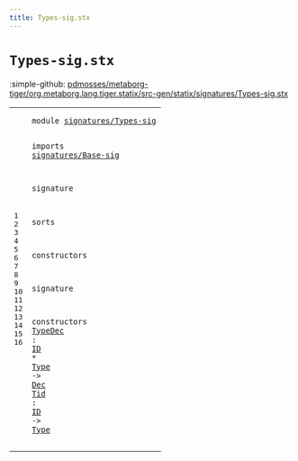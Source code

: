 ```yaml
---
title: Types-sig.stx
---
```


# `Types-sig.stx`

:simple-github: [pdmosses/metaborg-tiger/org.metaborg.lang.tiger.statix/src-gen/statix/signatures/Types-sig.stx]

[pdmosses/metaborg-tiger/org.metaborg.lang.tiger.statix/src-gen/statix/signatures/Types-sig.stx]: https://github.com/pdmosses/metaborg-tiger/blob/master/org.metaborg.lang.tiger.statix/src-gen/statix/signatures/Types-sig.stx "The source file on GitHub"

<div class="stx"><table class="highlighttable"><tbody><tr><td class="linenos"><div class="linenodiv"><pre><span></span>1
2
3
4
5
6
7
8
9
10
11
12
13
14
15
16
</pre></div></td>
<td class="code"><pre><code><span class="keyword">module</span> <a href="../Tiger-sig.stx#signatures/Types-sig_89_109" id="signatures/Types-sig_7_27" title="Referenced at ../Tiger-sig.stx line 6">signatures/Types-sig</a>

<span class="keyword">imports</span>
  <a href="../Base-sig.stx#signatures/Base-sig_7_26" id="signatures/Base-sig_39_58" title="Defined at ../Base-sig.stx line 1">signatures/Base-sig</a>

<span class="keyword">signature</span>

  <span class="keyword">sorts</span>

  <span class="keyword">constructors</span>

<span class="keyword">signature</span>

  <span class="keyword">constructors</span>
    <a href="../../../../trans/static-semantics.stx#TypeDec_4614_4621" id="TypeDec_126_133" title="Referenced at ../../../../trans/static-semantics.stx line 214">TypeDec</a> : <a href="../Base-sig.stx#ID_104_106" id="ID_136_138" title="Defined at ../Base-sig.stx line 13">ID</a> * <a href="../Base-sig.stx#Type_87_91" id="Type_141_145" title="Defined at ../Base-sig.stx line 11">Type</a> -&gt; <a href="../Base-sig.stx#Dec_60_63" id="Dec_149_152" title="Defined at ../Base-sig.stx line 8">Dec</a>
    <a href="../../../../trans/static-semantics.stx#Tid_4833_4836" id="Tid_157_160" title="Referenced at ../../../../trans/static-semantics.stx line 224, 288, 293, 437, 447">Tid</a> : <a href="../Base-sig.stx#ID_104_106" id="ID_163_165" title="Defined at ../Base-sig.stx line 13">ID</a> -&gt; <a href="../Base-sig.stx#Type_87_91" id="Type_169_173" title="Defined at ../Base-sig.stx line 11">Type</a>
</code></pre></td></tr></tbody></table></div>